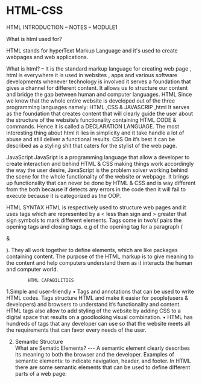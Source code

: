 # HTML-CSS
HTML INTRODUCTION – NOTES – MODULE1

What is html used for?

HTML stands for hyperText Markup Language and it's used to create webpages and web applications.


What is html? – It is the standard markup language for creating web page , html is everywhere it is used in websites , apps and various software developments whenever technology is involved it serves a foundation that gives a channel for different content.
It allows us to structure our content and bridge the gap between human and computer languages.
HTML
Since we know that the whole entire website is developed out of the three programming languages namely: HTML ,CSS & JAVASCRIP ,html It serves as the foundation that creates content that will clearly guide the user about the structure of the website’s functionality containing HTML CODE & commands. Hence it is called a DECLARATION LANGUAGE. 
The most interesting thing about html it lies in simplicity and it take handle a lot of abuse and still deliver a functional results.
CSS
On it’s best it can be described as a styling shit that caters for the stylist of the web page. 

JavaScript
JavaSript is a programming language that allow a developer to create interaction and behind HTML & CSS making things work accordingly the way the user desire, JavaScript is the problem solver working behind the scene for the whole functionality of the website or webpage.
It brings up functionality that can never be done by HTML & CSS and is way different from the both because if detects any errors in the code then it will fail to execute because it is categorized as the OOP.


HTML SYNTAX
HTML is respectively used to structure web pages and it uses tags which are represented by a < less than sign and > greater that sign symbols to mark different elements. Tags come in two’s/ pairs the opening tags and closing tags. e.g of the opening tag for a paragraph ( <p> & </p>).
They all work together to define elements, which are like packages containing content.
The purpose of the HTML markup is to give meaning to the content and help computers understand them as it interacts the human and computer world. 

            HTML CAPABILITIES
1.Simple and user-friendly 
•	Tags and annotations that can be used to write HTML codes. Tags  structure HTML and make it easier for people(users & developers) and browsers to understand it’s functionality and content. HTML tags also allow to add styling of the website by adding CSS to a digital space that results on a goodlooking visual combination.
•	HTML has hundreds of tags that any developer can use so that the website meets all the requirements that can favor every needs of the user.


2. Semantic Structure  
What are Sematic Elements? --- A semantic element clearly describes its meaning to both the browser and the developer.
        Examples of semantic elements: <!--<form>, <table>, and <article> - Clearly defines its  content.
Many web sites contain HTML code like: <!--<div id="nav"> <div class="header"> <div id="footer"> -->to indicate navigation, header, and footer.
In HTML there are some semantic elements that can be used to define different parts of a web page:  

<!--•	<article>
•	<aside>
•	<details>
•	<figcation>
•	<figure>
•	<footer>
•	<header>
•	<main>
•	<mark>
•	<nav>
•	<section>
•	<summary>
•	<time>

HTML <SECTION> ELEMENT
The <section> element defines a section in a document.
A section is a thematic grouping of content, typical with a heading.
e.g
•	Chapters
•	Introduction
•	News Items
•	Contact information


We use a section element to split a web page.

Html navigation and linking 
HTML LINKS
This includes navigation bars, menus packed with options and we always see these day by day on our webpages  & websites.

HTML URL PATHWAYS
What is html file paths?
A file path describes the location of a web site in a site’s folder structure.
e.g  <img src="picture.jpg">  = The "picture.jpg" file is located in the same folder as the current page.
File paths are used when linking to external files. 
e.g
•	Web pages 
•	Images 
•	Style sheets
•	JavaScripts
<!--
<!DOCTYPE html>
<html>
<body>

<h2>Using a Full URL File Path</h2>
<img src="https://www.w3schools.com/images/picture.jpg" alt="Mountain" style="width:300px"> 

</body>
</html>
-->